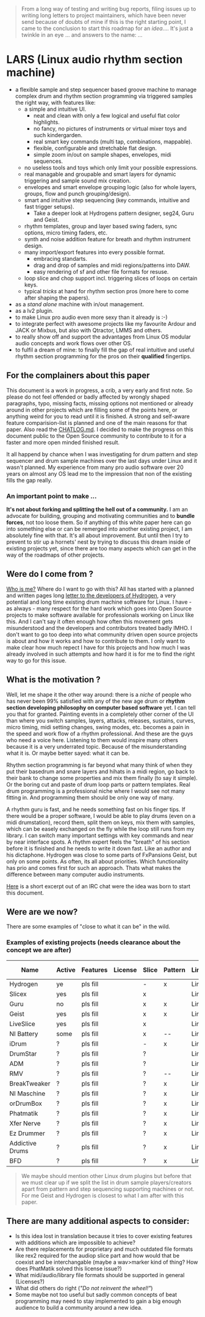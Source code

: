 > From a long way of testing and writing bug reports, filing issues up to writing long letters to project maintainers, which have been never send because of doubts of mine if this is the right starting point, I came to the conclusion to start this roadmap for an *idea*.... It's just a twinkle in an eye ... and answers to the name: ...

# LARS (Linux audio rhythm section machine)

 + a flexible sample and step sequencer based groove machine to manage complex drum and rhythm section programming via triggered samples the right way, with features like:
   + a simple and intuitive UI.
     + neat and clean with only a few logical and useful flat color highlights.
     + no fancy, no pictures of instruments or virtual mixer toys and such kindergarden.
     + real smart key commands (multi tap, combinations, mappable).
     + flexible, configurable and stretchable flat design.
     + simple zoom in/out on sample shapes, envelopes, midi sequences.
   + no useless tools and toys which only limit your possible expressions.
   + real managable and groupable and smart layers for dynamic triggering and sample sound mix creation.
   + envelopes and smart envelope grouping logic (also for whole layers, groups, flow and punch grouping/design).
   + smart and intuitive step sequencing (key commands, intuitive and fast trigger setups).
     + Take a deeper look at Hydrogens pattern designer, seg24, Guru and Geist.
   + rhythm templates, group and layer based swing faders, sync options, micro timing faders, etc.
   + synth and noise addition feature for breath and rhythm instrument design.
   + many import/export features into every possible format.
     + embracing standarts.
     + drag and drop of samples and midi regions/patterns into DAW.
     + easy rendering of sf and other file formats for resuse.
   + loop slice and chop support incl. triggering slices of loops on certain keys.
   + typical *tricks* at hand for rhythm section pros (more here to come after shaping the papers).
 + as a *stand alone* machine with in/out management.
 + as a lv2 plugin.
 + to make Linux pro audio even more sexy than it already is :-)
 + to integrate perfect with awesome projects like my favourite Ardour and JACK or Mixbus, but also with Qtractor, LMMS and others.
 + to really show off and support the advantages from Linux OS modular audio concepts and work flows over other OS.
 + to fulfil a dream of mine: to finally fill the gap of real intuitive and useful rhythm section programming for the pros on their __qualified__ fingertips.

## For the complainers about this paper

This document is a work in progress, a crib, a very early and first note. So please do not feel offended or badly affected by wrongly shaped paragraphs, typo, missing facts, missing options not mentioned or already around in other projects which are filling some of the points here, or anything weird for you to read until it is finished. A strong and self-aware feature comparision-list is planned and one of the main reasons for that paper. Also read the [CHATLOG.md](CHATLOG.md). I decided to make the progress on this document public to the Open Source community to contribute to it for a faster and more open minded finished result.

It all happend by chance when I was investigating for drum pattern and step sequencer and drum sample machines over the last days under Linux and it wasn't planned. My experience from many pro audio software over 20 years on almost any OS lead me to the impression that non of the existing fills the gap really.

### An important point to make ...
 
**It's not about forking and splitting the hell out of a community.** I am an advocate for building, grouping and motivating communities and to **bundle forces**, not too loose them. So if anything of this white paper here can go into something else or can be remerged into another existing project, I am absolutely fine with that. It's all about improvement. But until then I try to prevent to stir up a hornets' nest by trying to discuss this dream inside of existing projects yet, since there are too many aspects which can get in the way of the roadmaps of other projects.

## Were do I come from ?

[Who is me?](AUTHOR.md) Where do I want to go with this? All has started with a planned and written pages long [letter to the developers of Hydrogen](LETTER_TO_HYDROGEN.md), a very potential and long time existing drum machine software for Linux. I have - as always - many respect for the hard work which goes into Open Source projects to make software available for professionals working on Linux like this. And I can't say it often enough how often this movement gets misunderstood and the developers and contributors treated badly IMHO. I don't want to go too deep into what community driven open source projects is about and how it works and how to contribute to them. I only want to make clear how much repect I have for this projects and how much I was already involved in such attempts and how hard it is for me to find the right way to go for this issue.

## What is the motivation ?

Well, let me shape it the other way around: there is a *niche* of people who has never been 99% satisfied with any of the new age drum or __rhythm section developing philosophy on computer based software__ yet. I can tell you that for granted. Painting events in a completely other corner of the UI than where you switch samples, layers, attacks, releases, sustains, curves, micro timing, midi setting changes, swing modes, etc. becomes a pain in the speed and work flow of a rhythm professional. And these are the guys who need a voice here. Listening to them would inspire many others because it is a very underrated topic. Because of the misunderstanding what it is. Or maybe better sayed: what it can be.

Rhythm section programming is far beyond what many think of when they put their basedrum and snare layers and hihats in a midi region, go back to their bank to change some properties and mix them finally (to say it simple). Or the boring cut and paste of drum loop parts or pattern templates. Real drum programming is a professional niche where I would see not many fitting in. And programming them should be only one way of many.

A rhythm guru is fast, and he needs something fast on his finger tips. If there would be a proper software, I would be able to play drums (even on a midi drumstation), record them, split them on keys, mix them with samples, which can be easely exchanged on the fly while the loop still runs from my library. I can switch many important settings with key commands and near by near interface spots. A rhythm expert feels the "breath" of his section before it is finished and he needs to write it down fast. Like an author and his dictaphone. Hydrogen was close to some parts of FxPansions Geist, but only on some points. As often, its all about priorities. Which functionality has prio and comes first for such an approach. Thats what makes the difference between many computer audio instruments.

[Here](CHATLOG.md) is a short excerpt out of an IRC chat were the idea was born to start this document.

## Were are we now?

There are some examples of "close to what it can be" in the wild.

### Examples of existing projects (needs clearance about the concept we are after)

| Name            | Active | Features  | License | Slice | Pattern | Link       | User experience |
|-----------------|--------|-----------|---------|-------|---------|------------|-----------------|
| Hydrogen        | ye     | pls fill  |         | -     | x       | Link       | report link     |
| Slicex          | yes    | pls fill  |         | x     |         | Link       | report link     |
| Guru            | no     | pls fill  |         | x     | x       | Link       | report link     |
| Geist           | yes    | pls fill  |         | x     | x       | Link       | report link     |
| LiveSlice       | yes    | pls fill  |         | x     |         | Link       | report link     |
| NI Battery      | some   | pls fill  |         | x     | --      | Link       | report link     |
| iDrum           | ?      | pls fill  |         | -     | x       | Link       | report link     |
| DrumStar        | ?      | pls fill  |         | ?     |         | Link       | report link     |
| ADM             | ?      | pls fill  |         | ?     |         | Link       | report link     |
| RMV             | ?      | pls fill  |         | ?     | --      | Link       | report link     |
| BreakTweaker    | ?      | pls fill  |         | ?     | x       | Link       | report link     |
| NI Maschine     | ?      | pls fill  |         | ?     | x       | Link       | report link     |
| orDrumBox       | ?      | pls fill  |         | ?     | x       | Link       | report link     |
| Phatmatik       | ?      | pls fill  |         | ?     | x       | Link       | report link     |
| Xfer Nerve      | ?      | pls fill  |         | ?     | x       | Link       | report link     |
| Ez Drummer      | ?      | pls fill  |         | ?     | x       | Link       | report link     |
| Addictive Drums | ?      | pls fill  |         | ?     | x       | Link       | report link     |
| BFD             | ?      | pls fill  |         | ?     | x       | Link       | report link     |

> We maybe should mention other Linux drum plugins but before that we must clear up if we split the list in drum sample players/creators apart from pattern and step sequencing supporting machines or not. For me Geist and Hydrogen is closest to what I am after with this paper.

## There are many additional aspects to consider:

 + Is this idea lost in translation because it tries to cover existing features with additions which are impossible to achieve?
 + Are there replacements for proprietary and much outdated file formats like rex2 required for the audiop slice part and how would that be coexist and be interchangable (maybe a wav>marker kind of thing? How does PhatMatik solved this license issue?)
 + What midi/audio/library file formats should be supported in general (Licenses?)
 + What did others do right (*"Do not reinvent the wheel!"*)
 + Some maybe not too useful but sadly common concepts of beat programming may need to stay implemented to gain a big enough audience to build a community around a new idea.
